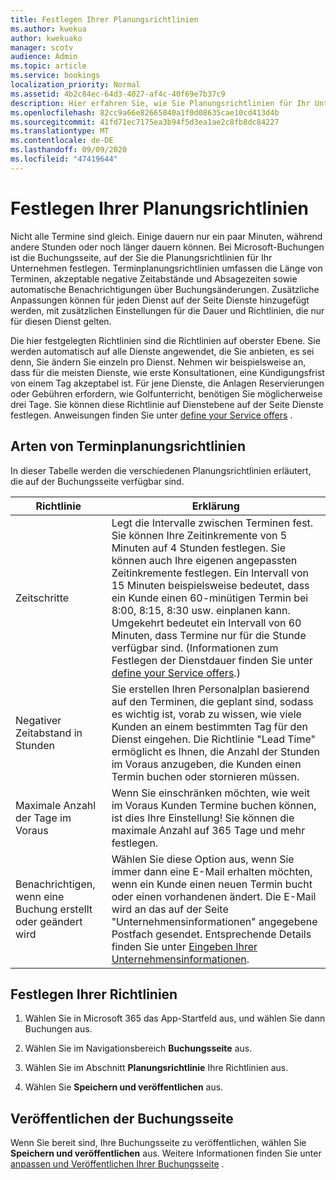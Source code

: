 ```yaml
---
title: Festlegen Ihrer Planungsrichtlinien
ms.author: kwekua
author: kwekuako
manager: scotv
audience: Admin
ms.topic: article
ms.service: bookings
localization_priority: Normal
ms.assetid: 4b2c84ec-64d3-4027-af4c-40f69e7b37c9
description: Hier erfahren Sie, wie Sie Planungsrichtlinien für Ihr Unternehmen festlegen. Planungsrichtlinien umfassen die Länge der Termine sowie akzeptable Lead-und Abbruch Zeiten.
ms.openlocfilehash: 82cc9a66e82665040a1f0d08635cae10cd413d4b
ms.sourcegitcommit: 41fd71ec7175ea3b94f5d3ea1ae2c8fb8dc84227
ms.translationtype: MT
ms.contentlocale: de-DE
ms.lasthandoff: 09/09/2020
ms.locfileid: "47419644"
---
```

# <a name="set-your-scheduling-policies"></a>Festlegen Ihrer Planungsrichtlinien

Nicht alle Termine sind gleich. Einige dauern nur ein paar Minuten, während andere Stunden oder noch länger dauern können. Bei Microsoft-Buchungen ist die Buchungsseite, auf der Sie die Planungsrichtlinien für Ihr Unternehmen festlegen. Terminplanungsrichtlinien umfassen die Länge von Terminen, akzeptable negative Zeitabstände und Absagezeiten sowie automatische Benachrichtigungen über Buchungsänderungen. Zusätzliche Anpassungen können für jeden Dienst auf der Seite Dienste hinzugefügt werden, mit zusätzlichen Einstellungen für die Dauer und Richtlinien, die nur für diesen Dienst gelten.

Die hier festgelegten Richtlinien sind die Richtlinien auf oberster Ebene. Sie werden automatisch auf alle Dienste angewendet, die Sie anbieten, es sei denn, Sie ändern Sie einzeln pro Dienst. Nehmen wir beispielsweise an, dass für die meisten Dienste, wie erste Konsultationen, eine Kündigungsfrist von einem Tag akzeptabel ist. Für jene Dienste, die Anlagen Reservierungen oder Gebühren erfordern, wie Golfunterricht, benötigen Sie möglicherweise drei Tage. Sie können diese Richtlinie auf Dienstebene auf der Seite Dienste festlegen. Anweisungen finden Sie unter [define your Service offers](define-service-offerings.md) .

## <a name="types-of-scheduling-policies"></a>Arten von Terminplanungsrichtlinien

In dieser Tabelle werden die verschiedenen Planungsrichtlinien erläutert, die auf der Buchungsseite verfügbar sind.

| Richtlinie | Erklärung |
|---|---|
| Zeitschritte | Legt die Intervalle zwischen Terminen fest. Sie können Ihre Zeitinkremente von 5 Minuten auf 4 Stunden festlegen. Sie können auch Ihre eigenen angepassten Zeitinkremente festlegen. Ein Intervall von 15 Minuten beispielsweise bedeutet, dass ein Kunde einen 60-minütigen Termin bei 8:00, 8:15, 8:30 usw. einplanen kann. Umgekehrt bedeutet ein Intervall von 60 Minuten, dass Termine nur für die Stunde verfügbar sind. (Informationen zum Festlegen der Dienstdauer finden Sie unter [define your Service offers](define-service-offerings.md).) |
| Negativer Zeitabstand in Stunden | Sie erstellen Ihren Personalplan basierend auf den Terminen, die geplant sind, sodass es wichtig ist, vorab zu wissen, wie viele Kunden an einem bestimmten Tag für den Dienst eingehen. Die Richtlinie "Lead Time" ermöglicht es Ihnen, die Anzahl der Stunden im Voraus anzugeben, die Kunden einen Termin buchen oder stornieren müssen. |
| Maximale Anzahl der Tage im Voraus | Wenn Sie einschränken möchten, wie weit im Voraus Kunden Termine buchen können, ist dies Ihre Einstellung! Sie können die maximale Anzahl auf 365 Tage und mehr festlegen. |
| Benachrichtigen, wenn eine Buchung erstellt oder geändert wird | Wählen Sie diese Option aus, wenn Sie immer dann eine E-Mail erhalten möchten, wenn ein Kunde einen neuen Termin bucht oder einen vorhandenen ändert. Die E-Mail wird an das auf der Seite "Unternehmensinformationen" angegebene Postfach gesendet. Entsprechende Details finden Sie unter [Eingeben Ihrer Unternehmensinformationen](enter-business-information.md).   |

## <a name="set-your-policies"></a>Festlegen Ihrer Richtlinien

1. Wählen Sie in Microsoft 365 das App-Startfeld aus, und wählen Sie dann Buchungen aus.

1. Wählen Sie im Navigationsbereich **Buchungsseite** aus.

1. Wählen Sie im Abschnitt **Planungsrichtlinie** Ihre Richtlinien aus.

1. Wählen Sie **Speichern und veröffentlichen** aus.

## <a name="publish-the-booking-page"></a>Veröffentlichen der Buchungsseite

Wenn Sie bereit sind, Ihre Buchungsseite zu veröffentlichen, wählen Sie **Speichern und veröffentlichen** aus. Weitere Informationen finden Sie unter [anpassen und Veröffentlichen Ihrer Buchungsseite](customize-booking-page.md) .
